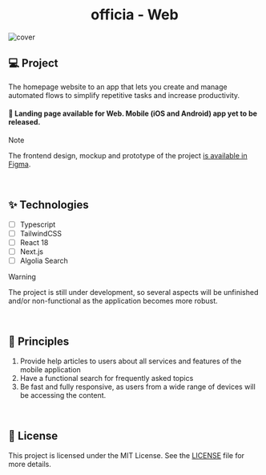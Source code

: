 <h1 align="center">
    officia - Web
</h1>

![cover](.github/cover.png?style=flat)


## 💻 Project
The homepage website to an app that lets you create and manage automated flows to simplify repetitive tasks and increase productivity.

#### 🧭 Landing page available for Web. Mobile (iOS and Android) app yet to be released.

> [!NOTE]
> The frontend design, mockup and prototype of the project [is available in Figma](https://www.figma.com/design/oouRCiS0qlC3PS0UaRxXZC/officia?node-id=2338-8625&t=0YMqzfzhDGpA4dKT-1).

<br />

## ✨ Technologies

- [ ] Typescript
- [ ] TailwindCSS
- [ ] React 18
- [ ] Next.js
- [ ] Algolia Search

> [!WARNING]
> The project is still under development, so several aspects will be unfinished and/or non-functional as the application becomes more robust.

<br />

## 🧠 Principles

1. Provide help articles to users about all services and features of the mobile application
2. Have a functional search for frequently asked topics
3. Be fast and fully responsive, as users from a wide range of devices will be accessing the content.

<br />

## 📄 License

This project is licensed under the MIT License. See the [LICENSE](LICENSE) file for more details.
